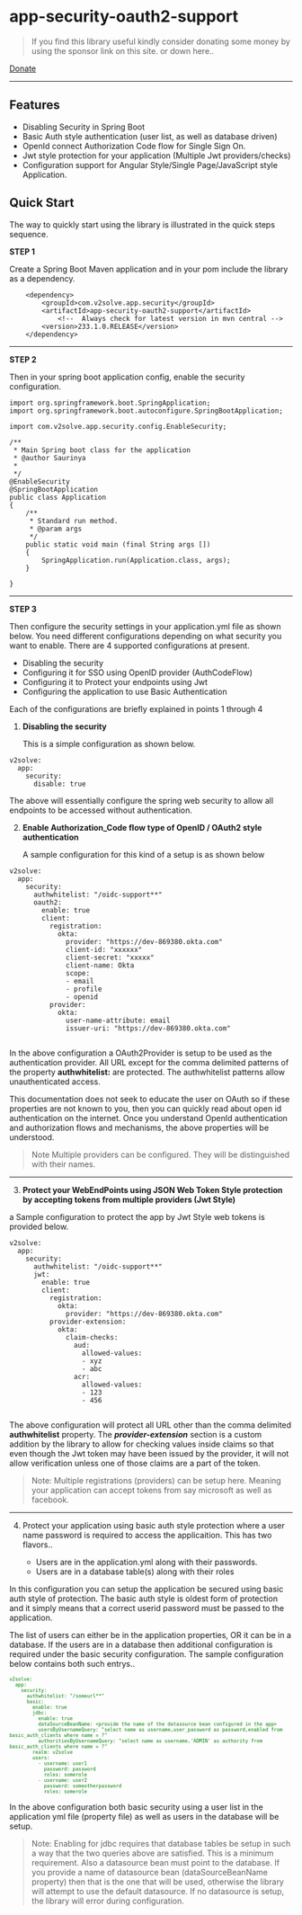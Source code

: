 # app-security-oauth2-support

>If you find this library useful kindly consider donating some money by using the sponsor link on this site. or down here..

[Donate]("https://www.paypal.com/cgi-bin/webscr?cmd=_donations&business=UF8VXYJWHRZQE&item_name=To+help+fund+library+development&currency_code=USD&source=url")

---


## Features

* Disabling Security in Spring Boot
* Basic Auth style authentication (user list, as well as database driven)
* OpenId connect Authorization Code flow for Single Sign On.
* Jwt style protection for your application (Multiple Jwt providers/checks)
* Configuration support for Angular Style/Single Page/JavaScript style Application.



## Quick Start

The way to quickly start using the library is illustrated in the quick steps sequence.



**STEP 1**

Create a Spring Boot Maven application and in your pom include the library as a dependency.


```
    <dependency>	
        <groupId>com.v2solve.app.security</groupId>
        <artifactId>app-security-oauth2-support</artifactId>
            <!--  Always check for latest version in mvn central -->
        <version>233.1.0.RELEASE</version>
	</dependency>
```
---

**STEP 2**

Then in your spring boot application config, enable the security configuration.

```
import org.springframework.boot.SpringApplication;
import org.springframework.boot.autoconfigure.SpringBootApplication;

import com.v2solve.app.security.config.EnableSecurity;

/**
 * Main Spring boot class for the application
 * @author Saurinya
 *
 */
@EnableSecurity
@SpringBootApplication
public class Application 
{
	/**
	 * Standard run method.
	 * @param args
	 */
	public static void main (final String args [])
	{
		SpringApplication.run(Application.class, args);
	}
	
}
```
---
**STEP 3**  

Then configure the security settings in your application.yml file as shown below. You need different configurations depending on what security you want to enable. There are 4 supported configurations at present.
* Disabling the security
* Configuring it for SSO using OpenID provider (AuthCodeFlow)
* Configuring it to Protect your endpoints using Jwt
* Configuring the application to use Basic Authentication

Each of the configurations are briefly explained in points 1 through 4

1. **Disabling the security**

   This is a simple configuration as shown below.

```
v2solve:
  app:
    security:
      disable: true

```
The above will essentially configure the spring web security to allow all endpoints to be accessed without authentication.


2. **Enable Authorization_Code flow type of OpenID / OAuth2 style authentication**  
   
   A sample configuration for this kind of a setup is as shown below

```
v2solve:    
  app:
    security:
      authwhitelist: "/oidc-support**"
      oauth2:
        enable: true
        client:
          registration:
            okta:
              provider: "https://dev-869380.okta.com"
              client-id: "xxxxxx"
              client-secret: "xxxxx"
              client-name: Okta
              scope:
              - email
              - profile
              - openid
          provider:
            okta:
              user-name-attribute: email
              issuer-uri: "https://dev-869380.okta.com"


```

In the above configuration a OAuth2Provider is setup to be used as the authentication provider. All URL except for the comma delimited patterns of the property **authwhitelist:**  are protected. The authwhitelist patterns allow unauthenticated access.

This documentation does not seek to educate the user on OAuth so if these properties are not known to you, then you can quickly read about open id authentication on the internet. Once you understand OpenId authentication and authorization flows and mechanisms, the above properties will be understood.

>Note Multiple providers can be configured. They will be distinguished with their names.


---


3. **Protect your WebEndPoints using JSON Web Token Style protection by accepting tokens from multiple providers (Jwt Style)**

a Sample configuration to protect the app by Jwt Style web tokens is provided below.

```
v2solve:    
  app:
    security:
      authwhitelist: "/oidc-support**"
      jwt:
        enable: true
        client:
          registration:
            okta:
              provider: "https://dev-869380.okta.com"
          provider-extension:
            okta:
              claim-checks:
                aud:
                  allowed-values:
                  - xyz 
                  - abc
                acr:
                  allowed-values:
                  - 123
                  - 456


```

The above configuration will protect all URL other than the comma delimited **authwhitelist** property.  The _**provider-extension**_ section is a custom addition by the library to allow for checking values inside claims so that even though the Jwt token may have been issued by the provider, it will not allow verification unless one of those claims are a part of the token.

> Note: Multiple registrations (providers) can be setup here. Meaning your application can accept tokens from say microsoft as well as facebook.

---


4. Protect your application using basic auth style protection where a user name password is required to access the applicaition. This has two flavors..
   
   * Users are in the application.yml along with their passwords.
   * Users are in a database table(s) along with their roles

In this configuration you can setup the application be secured using basic auth style of protection.  The basic auth style is oldest form of protection and it simply means that a correct userid password must be passed to the application. 

The list of users can either be in the application properties, OR it can be in a database. If the users are in a database then additional configuration is required under the basic security configuration. The sample configuration below contains both such entrys..


<span style="color: green; font-size: 10">

```
v2solve:    
  app:
    security:
      authwhitelist: "/someurl**"
      basic:
        enable: true
        jdbc:
          enable: true
          dataSourceBeanName: <provide the name of the datasource bean configured in the app>
          usersByUsernameQuery: "select name as username,user_password as password,enabled from basic_auth_clients where name = ?"
          authoritiesByUsernameQuery: "select name as username,'ADMIN' as authority from basic_auth_clients where name = ?"
        realm: v2solve
        users:
          - username: user1 
            password: password
            roles: somerole
          - username: user2
            password: someotherpassword
            roles: somerole

```

</span>

In the above configuration both basic security using a user list in the application yml file (property file) as well as users in the database will be setup. 

>Note: Enabling for jdbc requires that database tables be setup in such a way that the two queries above are satisfied. This is a minimum requirement. Also a datasource bean must point to the database. If you provide a name of datasource bean (dataSourceBeanName property) then that is the one that will be used, otherwise the library will attempt to use the default datasource. If no datasource is setup, the library will error during configuration.



